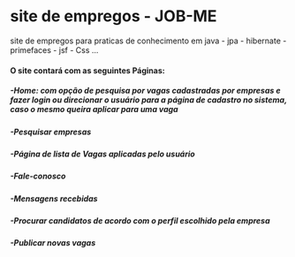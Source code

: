 # site de empregos - JOB-ME

site de empregos para praticas de conhecimento em java - jpa - hibernate - primefaces - jsf - Css ...

#### O site contará com as seguintes Páginas:
##### -Home: com opção de pesquisa por vagas cadastradas por empresas e fazer login ou direcionar o usuário para a página de cadastro no sistema, caso o mesmo queira aplicar para uma vaga
##### -Pesquisar empresas
##### -Página de lista de Vagas aplicadas pelo usuário
##### -Fale-conosco
##### -Mensagens recebidas
##### -Procurar candidatos de acordo com o perfil escolhido pela empresa
##### -Publicar novas vagas

